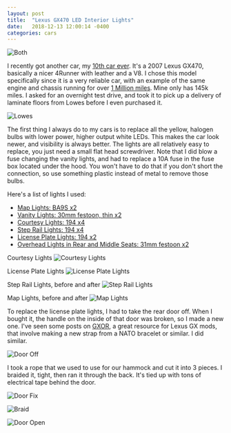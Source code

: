 ```yaml
---
layout: post
title:  "Lexus GX470 LED Interior Lights"
date:   2018-12-13 12:00:14 -0400
categories: cars
---
```


![Both](/images/lexus/both.jpg)

I recently got another car, my [10th car ever](https://rskelton.com/drive-cool-cars-on-a-budget/). It's a 2007 Lexus GX470, basically a nicer 4Runner with leather and a V8. I chose this model specifically since it is a very reliable car, with an example of the same engine and chassis running for over [1 Million miles](https://www.motoringresearch.com/car-news/man-drives-toyota-1-million-miles-9-years-gets-free-toyota/). Mine only has 145k miles. I asked for an overnight test drive, and took it to pick up a delivery of laminate floors from Lowes before I even purchased it.

![Lowes](/images/lexus/lowes.jpg)

The first thing I always do to my cars is to replace all the yellow, halogen bulbs with lower power, higher output white LEDs. This makes the car look newer, and visibility is always better. The lights are all relatively easy to replace, you just need a small flat head screwdriver. Note that I did blow a fuse changing the vanity lights, and had to replace a 10A fuse in the fuse box located under the hood. You won't have to do that if you don't short the connection, so use something plastic instead of metal to remove those bulbs.

Here's a list of lights I used:
* [Map Lights: BA9S x2](https://amzn.to/2S3FE8J)
* [Vanity Lights: 30mm festoon, thin x2](https://amzn.to/2UQpLoh)
* [Courtesy Lights: 194 x4](https://amzn.to/2S6HvcZ)
* [Step Rail Lights: 194 x4](https://amzn.to/2S6HvcZ)
* [License Plate Lights: 194 x2](https://amzn.to/2S6HvcZ)
* [Overhead Lights in Rear and Middle Seats: 31mm festoon x2](https://amzn.to/2SaufEu)

Courtesy Lights
![Courtesy Lights](/images/lexus/courtesy.jpg)

License Plate Lights
![License Plate Lights](/images/lexus/license.jpg)

Step Rail Lights, before and after
![Step Rail Lights](/images/lexus/step.jpg)

Map Lights, before and after
![Map Lights](/images/lexus/map.jpg)

To replace the license plate lights, I had to take the rear door off. When I bought it, the handle on the inside of that door was broken, so I made a new one. I've seen some posts on [GXOR](https://www.facebook.com/groups/LexusGXOR/), a great resource for Lexus GX mods, that involve making a new strap from a NATO bracelet or similar. I did similar.

![Door Off](/images/lexus/reardooroff.jpg)

I took a rope that we used to use for our hammock and cut it into 3 pieces. I braided it, tight, then ran it through the back. It's tied up with tons of electrical tape behind the door.

![Door Fix](/images/lexus/doorfix.jpg)

![Braid](/images/lexus/braid.jpg)

![Door Open](/images/lexus/dooropen.jpg)

